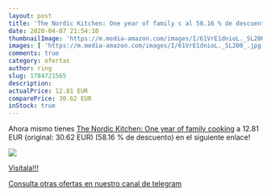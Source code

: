 ```yaml
---
layout: post
title: 'The Nordic Kitchen: One year of family c al 58.16 % de descuento'
date: 2020-04-07 21:54:10
thumbnailImage: 'https://m.media-amazon.com/images/I/61VrE1dnioL._SL200_.jpg'
images: [ 'https://m.media-amazon.com/images/I/61VrE1dnioL._SL200_.jpg' ]
comments: true
category: ofertas
author: ring
slug: 1784721565
description:
actualPrice: 12.81 EUR
comparePrice: 30.62 EUR
inStock: true
---
```


Ahora mismo tienes [The Nordic Kitchen: One year of family cooking](https://www.amazon.com/dp/1784721565/?tag=redken08-20) a 12.81 EUR (original: 30.62 EUR) (58.16 %  de descuento) en el siguiente enlace!

[![](https://m.media-amazon.com/images/I/61VrE1dnioL._SL200_.jpg)](https://www.amazon.com/dp/1784721565/?tag=redken08-20)

[Visítala!!!](https://www.amazon.com/dp/1784721565/?tag=redken08-20)

[Consulta otras ofertas en nuestro canal de telegram](https://t.me/s/ofertas25)
